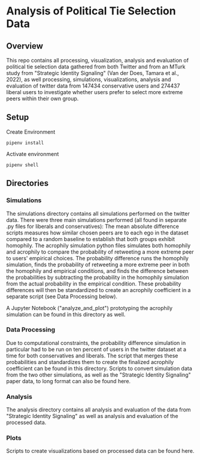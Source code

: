 # Analysis of Political Tie Selection Data

## Overview

This repo contains all processing, visualization, analysis and evaluation of political tie selection data gathered from both Twitter and from an MTurk study from "Strategic Identity Signaling" (Van der Does, Tamara et al., 2022), as well processing, simulations, visualizations, analysis and evaluation of twitter data from 147434 conservative users and 274437 liberal users to investigate whether users prefer to select more extreme peers within their own group.

## Setup

Create Environment
```
pipenv install
```

Activate environment
```
pipenv shell
```

## Directories

### Simulations

The simulations directory contains all simulations performed on the twitter data. There were three main simulations performed (all found in separate .py files for liberals and conservatives):  The mean absolute difference scripts measures how similar chosen peers are to each ego in the dataset compared to a random baseline to establish that both groups exhibit homophily. The acrophily simulation python files simulates both homophily and acrophily to compare the probability of retweeting a more extreme peer to users' empirical choices. The probability difference runs the homophily simulation, finds the probability of retweeting a more extreme peer in both the homophily and empirical conditions, and finds the difference between the probabilities by subtracting the probability in the homophily simulation from the actual probability in the empirical condition. These probability differences will then be standardized to create an acrophily coefficient in a separate script (see Data Processing below).

A Jupyter Notebook ("analyze_and_plot") prototyping the acrophily simulation can be found in this directory as well.

### Data Processing

Due to computational constraints, the probability difference simulation in particular had to be run on ten percent of users in the twitter dataset at a time for both conservatives and liberals. The script that merges these probabilities and standardizes them to create the finalized acrophily coefficient can be found in this directory. Scripts to convert simulation data from the two other simulations, as well as the "Strategic Identity Signaling" paper data, to long format can also be found here.

### Analysis

The analysis directory contains all analysis and evaluation of the data from "Strategic Identity Signaling" as well as analysis and evaluation of the processed data.

### Plots

Scripts to create visualizations based on processed data can be found here.
